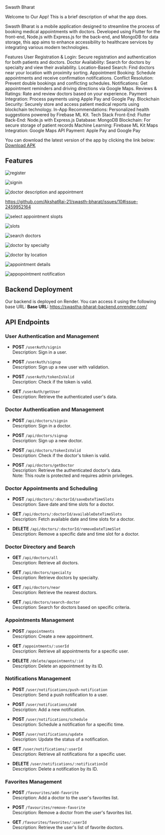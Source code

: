 Swasth Bharat

Welcome to Our App! This is a brief description of what the app does.

Swasth Bharat is a mobile application designed to streamline the process of booking medical appointments with doctors. Developed using Flutter for the front-end, Node.js with Express.js for the back-end, and MongoDB for data storage, this app aims to enhance accessibility to healthcare services by integrating various modern technologies.

Features
User Registration & Login: Secure registration and authentication for both patients and doctors.
Doctor Availability: Search for doctors by specialty and view their availability.
Location-Based Search: Find doctors near your location with proximity sorting.
Appointment Booking: Schedule appointments and receive confirmation notifications.
Conflict Resolution: Prevent double bookings and conflicting schedules.
Notifications: Get appointment reminders and driving directions via Google Maps.
Reviews & Ratings: Rate and review doctors based on your experience.
Payment Integration: Process payments using Apple Pay and Google Pay.
Blockchain Security: Securely store and access patient medical reports using blockchain technology.
In-App Recommendations: Personalized health suggestions powered by Firebase ML Kit.
Tech Stack
Front-End: Flutter
Back-End: Node.js with Express.js
Database: MongoDB
Blockchain: For secure storage of patient records
Machine Learning: Firebase ML Kit
Maps Integration: Google Maps API
Payment: Apple Pay and Google Pay


You can download the latest version of the app by clicking the link below:
[Download APK]([https://github.com/yourusername/yourrepository/releases/download/v1.0.0/myapp.apk](https://github.com/AkshatRai-21/swasth-bharat/releases/tag/v.1.0))


## Features

![register](https://github.com/user-attachments/assets/30a44e86-85b3-4256-8ff2-899d65616a5a)

![signin](https://github.com/user-attachments/assets/c41ed244-1ce5-4548-95b9-e3839c9f274f)


![doctor description and appointment](https://github.com/user-attachments/assets/5300cd84-a92f-4fe7-8696-c8ba24d1fc33)

https://github.com/AkshatRai-21/swasth-bharat/issues/10#issue-2459952164

![select appointment slopts](https://github.com/user-attachments/assets/2c11726d-20ea-4c04-8b95-bd313e94fe9b)

![slots](https://github.com/user-attachments/assets/ecd34c82-20c6-4b93-962d-a30a9831703f)

![search doctors](https://github.com/user-attachments/assets/18b033ed-58ee-4e2f-b293-203a27c21243)

![doctor by specialty](https://github.com/user-attachments/assets/348785aa-1835-4a12-93ab-c92cb4a3479a)

![doctor by location](https://github.com/user-attachments/assets/06a95cd0-76f6-492f-ad67-e519b660cdb7)

![appointment details](https://github.com/user-attachments/assets/c3dba47c-7163-4a56-bf6d-44986ab35333)

![appopointment notification](https://github.com/user-attachments/assets/eb8958fa-e342-4465-93af-7bf953087ead)


## Backend Deployment
Our backend is deployed on Render. You can access it using the following base URL:
**Base URL:**  https://swastha-bharat-backend.onrender.com/

## API Endpoints

### User Authentication and Management

- **POST** `/userAuth/signin`  
  Description: Sign in a user.

- **POST** `/userAuth/signup`  
  Description: Sign up a new user with validation.

- **POST** `/userAuth/tokenIsValid`  
  Description: Check if the token is valid.

- **GET** `/userAuth/getUser`  
  Description: Retrieve the authenticated user's data.




### Doctor Authentication and Management

- **POST** `/api/doctors/signin`  
  Description: Sign in a doctor.

- **POST** `/api/doctors/signup`  
  Description: Sign up a new doctor.

- **POST** `/api/doctors/tokenIsValid`  
  Description: Check if the doctor's token is valid.

- **POST** `/api/doctors/getDoctor`  
  Description: Retrieve the authenticated doctor's data.  
  Note: This route is protected and requires admin privileges.

### Doctor Appointments and Scheduling

- **POST** `/api/doctors/:doctorId/saveDateTimeSlots`  
  Description: Save date and time slots for a doctor.

- **GET** `/api/doctors/:doctorId/availableDateTimeSlots`  
  Description: Fetch available date and time slots for a doctor.

- **DELETE** `/api/doctors/:doctorId/removeDateTimeSlot`  
  Description: Remove a specific date and time slot for a doctor.

### Doctor Directory and Search

- **GET** `/api/doctors/all`  
  Description: Retrieve all doctors.

- **GET** `/api/doctors/specialty`  
  Description: Retrieve doctors by specialty.

- **GET** `/api/doctors/near`  
  Description: Retrieve the nearest doctors.

- **GET** `/api/doctors/search-doctor`  
  Description: Search for doctors based on specific criteria.



### Appointments Management

- **POST** `/appointments`  
  Description: Create a new appointment.

- **GET** `/appointments/:userId`  
  Description: Retrieve all appointments for a specific user.

- **DELETE** `/delete/appointments/:id`  
  Description: Delete an appointment by its ID.

### Notifications Management

- **POST** `/user/notifications/push-notification`  
  Description: Send a push notification to a user.

- **POST** `/user/notifications/add`  
  Description: Add a new notification.

- **POST** `/user/notifications/schedule`  
  Description: Schedule a notification for a specific time.

- **POST** `/user/notifications/update`  
  Description: Update the status of a notification.

- **GET** `/user/notifications/:userId`  
  Description: Retrieve all notifications for a specific user.

- **DELETE** `/user/notifications/:notificationId`  
  Description: Delete a notification by its ID.

### Favorites Management

- **POST** `/favourites/add-favorite`  
  Description: Add a doctor to the user's favorites list.

- **POST** `/favourites/remove-favorite`  
  Description: Remove a doctor from the user's favorites list.

- **GET** `/favourites/favorites/:userId`  
  Description: Retrieve the user's list of favorite doctors.


